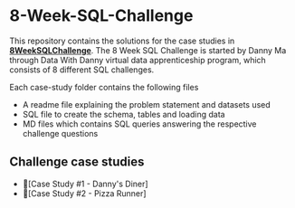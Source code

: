 # 8-Week-SQL-Challenge

This repository contains the solutions for the case studies in **[8WeekSQLChallenge](https://8weeksqlchallenge.com)**.
The 8 Week SQL Challenge is started by Danny Ma through Data With Danny virtual data apprenticeship program, which consists of 8 different SQL challenges.

Each case-study folder contains the following files
- A readme file explaining the problem statement and datasets used
- SQL file to create the schema, tables and loading data
- MD files which contains SQL queries answering the respective challenge questions



## Challenge case studies
* 🍜[Case Study #1 - Danny's Diner]
* 🍕[Case Study #2 - Pizza Runner]

